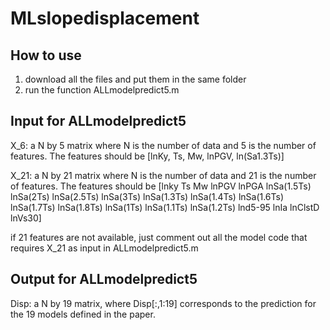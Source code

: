 # MLslopedisplacement


## How to use

1. download all the files and put them in the same folder
2. run the function ALLmodelpredict5.m


## Input for ALLmodelpredict5

X_6: a N by 5 matrix where N is the number of data and 5 is the number of features.
The features should be [lnKy, Ts, Mw, lnPGV, ln(Sa1.3Ts)]

X_21: a N by 21 matrix where N is the number of data and 21 is the number of features.
The features should be [lnky	Ts	Mw	lnPGV	lnPGA	lnSa(1.5Ts)	lnSa(2Ts)	lnSa(2.5Ts)	lnSa(3Ts)	lnSa(1.3Ts)	lnSa(1.4Ts)	lnSa(1.6Ts)	lnSa(1.7Ts)	lnSa(1.8Ts)	lnSa(1Ts)	lnSa(1.1Ts)	lnSa(1.2Ts)	lnd5-95	lnIa	lnClstD	lnVs30]

if 21 features are not available, just comment out all the model code that requires X_21 as input in ALLmodelpredict5.m

## Output for ALLmodelpredict5

Disp: a N by 19 matrix, where Disp[:,1:19] corresponds to the prediction for the 19 models defined in the paper.


